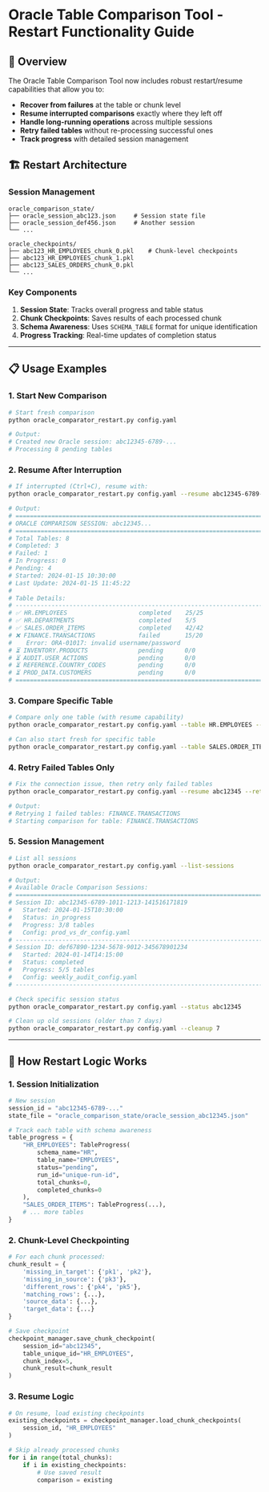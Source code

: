 # Oracle Table Comparison Tool - Restart Functionality Guide

## 🚀 Overview

The Oracle Table Comparison Tool now includes robust restart/resume capabilities that allow you to:
- **Recover from failures** at the table or chunk level
- **Resume interrupted comparisons** exactly where they left off
- **Handle long-running operations** across multiple sessions
- **Retry failed tables** without re-processing successful ones
- **Track progress** with detailed session management

## 🏗️ Restart Architecture

### Session Management
```
oracle_comparison_state/
├── oracle_session_abc123.json     # Session state file
├── oracle_session_def456.json     # Another session
└── ...

oracle_checkpoints/
├── abc123_HR_EMPLOYEES_chunk_0.pkl    # Chunk-level checkpoints
├── abc123_HR_EMPLOYEES_chunk_1.pkl
├── abc123_SALES_ORDERS_chunk_0.pkl
└── ...
```

### Key Components
1. **Session State**: Tracks overall progress and table status
2. **Chunk Checkpoints**: Saves results of each processed chunk
3. **Schema Awareness**: Uses `SCHEMA_TABLE` format for unique identification
4. **Progress Tracking**: Real-time updates of completion status

---

## 📋 Usage Examples

### 1. Start New Comparison
```bash
# Start fresh comparison
python oracle_comparator_restart.py config.yaml

# Output:
# Created new Oracle session: abc12345-6789-...
# Processing 8 pending tables
```

### 2. Resume After Interruption
```bash
# If interrupted (Ctrl+C), resume with:
python oracle_comparator_restart.py config.yaml --resume abc12345-6789-...

# Output:
# ================================================================================
# ORACLE COMPARISON SESSION: abc12345...
# ================================================================================
# Total Tables: 8
# Completed: 3
# Failed: 1  
# In Progress: 0
# Pending: 4
# Started: 2024-01-15 10:30:00
# Last Update: 2024-01-15 11:45:22
# 
# Table Details:
# --------------------------------------------------------------------------------
# ✅ HR.EMPLOYEES                    completed    25/25
# ✅ HR.DEPARTMENTS                  completed    5/5  
# ✅ SALES.ORDER_ITEMS               completed    42/42
# ❌ FINANCE.TRANSACTIONS            failed       15/20
#    Error: ORA-01017: invalid username/password
# ⏳ INVENTORY.PRODUCTS              pending      0/0
# ⏳ AUDIT.USER_ACTIONS              pending      0/0
# ⏳ REFERENCE.COUNTRY_CODES         pending      0/0
# ⏳ PROD_DATA.CUSTOMERS             pending      0/0
# ================================================================================
```

### 3. Compare Specific Table
```bash
# Compare only one table (with resume capability)
python oracle_comparator_restart.py config.yaml --table HR.EMPLOYEES --resume abc12345

# Can also start fresh for specific table
python oracle_comparator_restart.py config.yaml --table SALES.ORDER_ITEMS
```

### 4. Retry Failed Tables Only
```bash
# Fix the connection issue, then retry only failed tables
python oracle_comparator_restart.py config.yaml --resume abc12345 --retry-failed

# Output:
# Retrying 1 failed tables: FINANCE.TRANSACTIONS
# Starting comparison for table: FINANCE.TRANSACTIONS
```

### 5. Session Management
```bash
# List all sessions
python oracle_comparator_restart.py config.yaml --list-sessions

# Output:
# Available Oracle Comparison Sessions:
# ================================================================================
# Session ID: abc12345-6789-1011-1213-141516171819
#   Started: 2024-01-15T10:30:00
#   Status: in_progress
#   Progress: 3/8 tables
#   Config: prod_vs_dr_config.yaml
# --------------------------------------------------------------------------------
# Session ID: def67890-1234-5678-9012-345678901234  
#   Started: 2024-01-14T14:15:00
#   Status: completed
#   Progress: 5/5 tables
#   Config: weekly_audit_config.yaml
# --------------------------------------------------------------------------------

# Check specific session status
python oracle_comparator_restart.py config.yaml --status abc12345

# Clean up old sessions (older than 7 days)
python oracle_comparator_restart.py config.yaml --cleanup 7
```

---

## 🔧 How Restart Logic Works

### 1. Session Initialization
```python
# New session
session_id = "abc12345-6789-..."
state_file = "oracle_comparison_state/oracle_session_abc12345.json"

# Track each table with schema awareness
table_progress = {
    "HR_EMPLOYEES": TableProgress(
        schema_name="HR",
        table_name="EMPLOYEES", 
        status="pending",
        run_id="unique-run-id",
        total_chunks=0,
        completed_chunks=0
    ),
    "SALES_ORDER_ITEMS": TableProgress(...),
    # ... more tables
}
```

### 2. Chunk-Level Checkpointing
```python
# For each chunk processed:
chunk_result = {
    'missing_in_target': {'pk1', 'pk2'},
    'missing_in_source': {'pk3'},
    'different_rows': {'pk4', 'pk5'},
    'matching_rows': {...},
    'source_data': {...},
    'target_data': {...}
}

# Save checkpoint
checkpoint_manager.save_chunk_checkpoint(
    session_id="abc12345",
    table_unique_id="HR_EMPLOYEES", 
    chunk_index=5,
    chunk_result=chunk_result
)
```

### 3. Resume Logic
```python
# On resume, load existing checkpoints
existing_checkpoints = checkpoint_manager.load_chunk_checkpoints(
    session_id, "HR_EMPLOYEES"
)

# Skip already processed chunks
for i in range(total_chunks):
    if i in existing_checkpoints:
        # Use saved result
        comparison = existing
